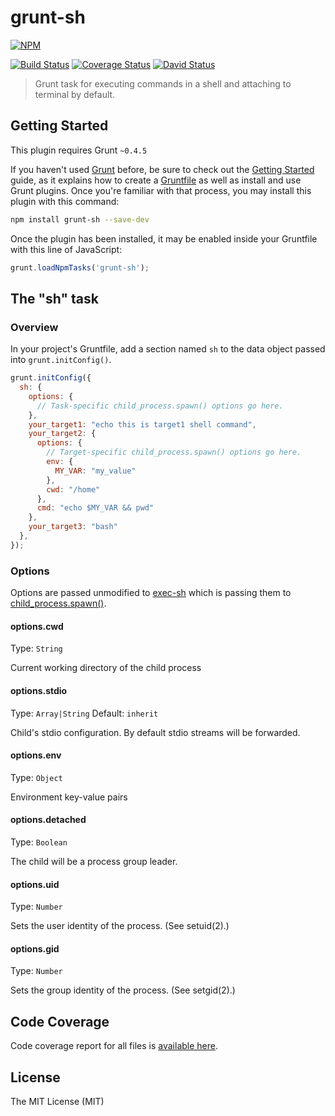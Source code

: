 # grunt-sh
[![NPM](https://nodei.co/npm/grunt-sh.png)](https://nodei.co/npm/grunt-sh/)

[![Build Status](https://travis-ci.org/tsertkov/grunt-sh.svg?branch=master)](https://travis-ci.org/tsertkov/grunt-sh)
[![Coverage Status](https://img.shields.io/coveralls/tsertkov/grunt-sh.svg)](https://coveralls.io/r/tsertkov/grunt-sh?branch=master)
[![David Status](https://david-dm.org/tsertkov/grunt-sh.png)](https://david-dm.org/tsertkov/grunt-sh) 

> Grunt task for executing commands in a shell and attaching to terminal by default.

## Getting Started
This plugin requires Grunt `~0.4.5`

If you haven't used [Grunt](http://gruntjs.com/) before, be sure to check out the [Getting Started](http://gruntjs.com/getting-started) guide, as it explains how to create a [Gruntfile](http://gruntjs.com/sample-gruntfile) as well as install and use Grunt plugins. Once you're familiar with that process, you may install this plugin with this command:

```sh
npm install grunt-sh --save-dev
```

Once the plugin has been installed, it may be enabled inside your Gruntfile with this line of JavaScript:

```js
grunt.loadNpmTasks('grunt-sh');
```

## The "sh" task

### Overview
In your project's Gruntfile, add a section named `sh` to the data object passed into `grunt.initConfig()`.

```js
grunt.initConfig({
  sh: {
    options: {
      // Task-specific child_process.spawn() options go here.
    },
    your_target1: "echo this is target1 shell command",
    your_target2: {
      options: {
        // Target-specific child_process.spawn() options go here.
        env: {
          MY_VAR: "my_value"
        },
        cwd: "/home"
      },
      cmd: "echo $MY_VAR && pwd"
    },
    your_target3: "bash"
  },
});
```

### Options

Options are passed unmodified to [exec-sh](https://github.com/tsertkov/exec-sh) which is passing them to [child_process.spawn()](http://nodejs.org/api/child_process.html#child_process_child_process_spawn_command_args_options).

#### options.cwd
Type: `String`

Current working directory of the child process

#### options.stdio
Type: `Array|String`
Default: `inherit`

Child's stdio configuration. By default stdio streams will be forwarded.

#### options.env
Type: `Object`

Environment key-value pairs

#### options.detached
Type: `Boolean`

The child will be a process group leader.

#### options.uid
Type: `Number`

Sets the user identity of the process. (See setuid(2).)

#### options.gid
Type: `Number`

Sets the group identity of the process. (See setgid(2).)

## Code Coverage
Code coverage report for all files is [available here](https://s3.eu-central-1.amazonaws.com/tsertkov-artifacts/grunt-sh/master/coverage/lcov-report/index.html).

## License
The MIT License (MIT)